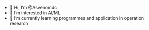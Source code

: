 - 👋 Hi, I’m @Asvenomdc
- 👀 I’m interested in AI/ML
- 🌱 I’m currently learning programmes and application in operation research


<!---
Asvenomdc/Asvenomdc is a ✨ special ✨ repository because its `README.md` (this file) appears on your GitHub profile.
You can click the Preview link to take a look at your changes.
--->
